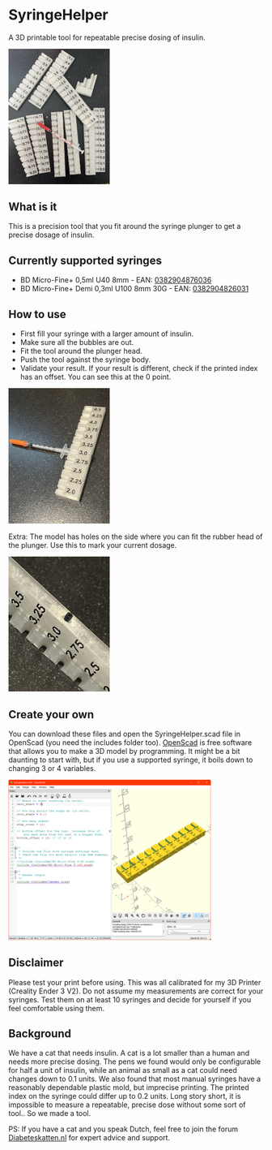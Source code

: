 # SyringeHelper
A 3D printable tool for repeatable precise dosing of insulin.

<a href="./images/example-prints.jpeg"><img src="./images/example-prints.jpeg" width="200"></a>

## What is it
This is a precision tool that you fit around the syringe plunger to get a precise dosage of insulin.

## Currently supported syringes
- BD Micro-Fine+ 0,5ml U40 8mm - EAN: [0382904876036](https://duckduckgo.com/?q=0382904876036)
- BD Micro-Fine+ Demi 0,3ml U100 8mm 30G - EAN: [0382904826031](https://duckduckgo.com/?q=0382904876036)

## How to use
- First fill your syringe with a larger amount of insulin.
- Make sure all the bubbles are out.
- Fit the tool around the plunger head.
- Push the tool against the syringe body.
- Validate your result. If your result is different, check if the printed index has an offset. You can see this at the 0 point.

<a href="./images/usage.jpeg"><img src="./images/usage.jpeg" width="200"></a>

Extra: The model has holes on the side where you can fit the rubber head of the plunger. Use this to mark your current dosage.

<a href="./images/marker.jpeg"><img src="./images/marker.jpeg" width="200"></a>

## Create your own
You can download these files and open the SyringeHelper.scad file in OpenScad (you need the includes folder too). [OpenScad](https://openscad.org/) is free software that allows you to make a 3D model by programming. It might be a bit daunting to start with, but if you use a supported syringe, it boils down to changing 3 or 4 variables.

<a href="./images/openscad.png"><img src="./images/openscad.png" width="400"></a>

## Disclaimer
Please test your print before using. This was all calibrated for my 3D Printer (Creality Ender 3 V2). Do not assume my measurements are correct for your syringes. Test them on at least 10 syringes and decide for yourself if you feel comfortable using them.

## Background
We have a cat that needs insulin. A cat is a lot smaller than a human and needs more precise dosing. The pens we found would only be configurable for half a unit of insulin, while an animal as small as a cat could need changes down to 0.1 units. We also found that most manual syringes have a reasonably dependable plastic mold, but imprecise printing. The printed index on the syringe could differ up to 0.2 units. Long story short, it is impossible to measure a repeatable, precise dose without some sort of tool.. So we made a tool.

PS: If you have a cat and you speak Dutch, feel free to join the forum [Diabeteskatten.nl](https://www.diabeteskatten.nl) for expert advice and support.
